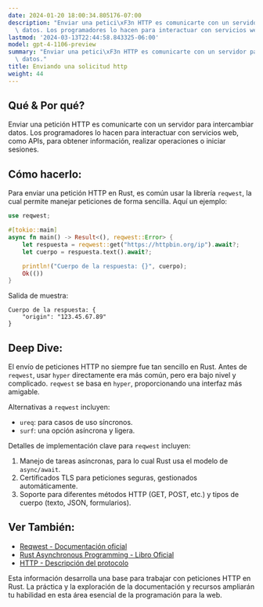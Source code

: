 ```yaml
---
date: 2024-01-20 18:00:34.805176-07:00
description: "Enviar una petici\xF3n HTTP es comunicarte con un servidor para intercambiar\
  \ datos. Los programadores lo hacen para interactuar con servicios web, como APIs,\u2026"
lastmod: '2024-03-13T22:44:58.843325-06:00'
model: gpt-4-1106-preview
summary: "Enviar una petici\xF3n HTTP es comunicarte con un servidor para intercambiar\
  \ datos."
title: Enviando una solicitud http
weight: 44
---
```


## Qué & Por qué?
Enviar una petición HTTP es comunicarte con un servidor para intercambiar datos. Los programadores lo hacen para interactuar con servicios web, como APIs, para obtener información, realizar operaciones o iniciar sesiones.

## Cómo hacerlo:
Para enviar una petición HTTP en Rust, es común usar la librería `reqwest`, la cual permite manejar peticiones de forma sencilla. Aquí un ejemplo:

```Rust
use reqwest;

#[tokio::main]
async fn main() -> Result<(), reqwest::Error> {
    let respuesta = reqwest::get("https://httpbin.org/ip").await?;
    let cuerpo = respuesta.text().await?;

    println!("Cuerpo de la respuesta: {}", cuerpo);
    Ok(())
}
```

Salida de muestra:

```
Cuerpo de la respuesta: {
    "origin": "123.45.67.89"
}
```

## Deep Dive:
El envío de peticiones HTTP no siempre fue tan sencillo en Rust. Antes de `reqwest`, usar `hyper` directamente era más común, pero era bajo nivel y complicado. `reqwest` se basa en `hyper`, proporcionando una interfaz más amigable.

Alternativas a `reqwest` incluyen:

- `ureq`: para casos de uso síncronos.
- `surf`: una opción asíncrona y ligera.

Detalles de implementación clave para `reqwest` incluyen:

1. Manejo de tareas asíncronas, para lo cual Rust usa el modelo de `async/await`.
2. Certificados TLS para peticiones seguras, gestionados automáticamente.
3. Soporte para diferentes métodos HTTP (GET, POST, etc.) y tipos de cuerpo (texto, JSON, formularios).

## Ver También:

- [Reqwest - Documentación oficial](https://docs.rs/reqwest/)
- [Rust Asynchronous Programming - Libro Oficial](https://rust-lang.github.io/async-book/)
- [HTTP - Descripción del protocolo](https://developer.mozilla.org/es/docs/Web/HTTP)

Esta información desarrolla una base para trabajar con peticiones HTTP en Rust. La práctica y la exploración de la documentación y recursos ampliarán tu habilidad en esta área esencial de la programación para la web.
